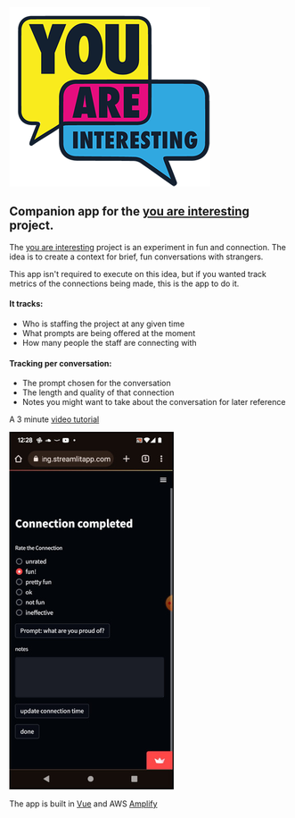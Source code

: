 ![You are interesting](img/YAI-logo-color-sm.png)

## Companion app for the [you are interesting](https://you-are-interesting.netlify.app/) project.

The [you are interesting](https://you-are-interesting.netlify.app/) project is an experiment in fun and connection. The idea is to create a context for brief, fun conversations with strangers.

This app isn't required to execute on this idea, but if you wanted track metrics of the connections being made, this is the app to do it.

#### It tracks:
* Who is staffing the project at any given time
* What prompts are being offered at the moment
* How many people the staff are connecting with

#### Tracking per conversation:
* The prompt chosen for the conversation
* The length and quality of that connection
* Notes you might want to take about the conversation for later reference

A 3 minute [video tutorial](https://youtu.be/Pf7Mph9q2bw)

[![YAI Video Thumbnail](img/you-are-interesting-thumbnail.jpg)](https://youtu.be/Pf7Mph9q2bw)

The app is built in [Vue](https://vuejs.org/) and AWS [Amplify](https://aws.amazon.com/amplify/)
